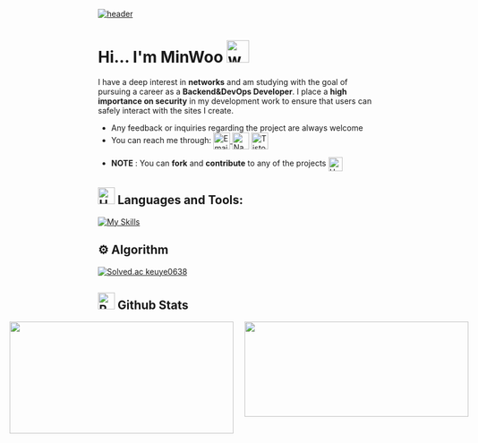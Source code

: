 
   [![header](https://capsule-render.vercel.app/api?type=venom&height=300&color=3A4A51&text=A%20Steady%20Developer&fontAlignY=50&reversal=false&section=header&textBg=false&fontAlign=50)](https://github.com/CHISANW)
  
# Hi... I'm MinWoo  <img src="https://user-images.githubusercontent.com/72663882/171687151-bb31c996-c9d2-49c8-b593-734946893b23.gif" alt="waving hand gif" aria-hidden="true" width="40" />

I have a deep interest in **networks** and am studying with the goal of pursuing a career as a **Backend&DevOps Developer**. I place a **high importance on security** in my development work to ensure that users can safely interact with the sites I create.
- Any feedback or inquiries regarding the project are always welcome
- You can reach me through: <a href="mailto:keuye06380618@gmail.com" title="Email"><img alt="Email" src="https://img.shields.io/badge/Gmail-D14836?style=for-the-badge&logo=gmail&logoColor=white" height="30" align="center"/> <a href="mailto:rlatngus1691@naver.com" title="Email">
    <img alt="Naver" src="https://img.shields.io/badge/Naver-03C75A?style=flat-square&logo=Naver&logoColor=white" height="30" align="center"/></a>
  <a href="https://back-stead.tistory.com/">
    <img alt="Tistory Blog" title="Tistory Blog" src="https://img.shields.io/static/v1?message=Tistory&logo=tistory&label=&color=000000&logoColor=white&labelColor=&style=for-the-badge" height="30" align="center" />
</a>

- **NOTE** : You can **fork** and **contribute** to any of the projects <img src="https://raw.githubusercontent.com/Tarikul-Islam-Anik/Animated-Fluent-Emojis/master/Emojis/Hand%20gestures/Handshake.png" alt="Handshake" width="25" height="25" align="center" />

[- Currently working on <a href="https://book-commerce-murex.vercel.app/">book commerce</a>]::

## <img src="https://raw.githubusercontent.com/Tarikul-Islam-Anik/Animated-Fluent-Emojis/master/Emojis/Objects/Hammer%20and%20Wrench.png" alt="Hammer and Wrench" width="30" height="30" /> **Languages and Tools:**  
[![My Skills](https://skillicons.dev/icons?i=java,spring,hibernate,mysql,redis,nginx,docker,jenkins,aws,linux,idea,git,github,postman,notion,stackoverflow&perline=13)](#)

## &#9881;️ Algorithm
[![Solved.ac keuye0638](http://mazassumnida.wtf/api/v2/generate_badge?boj=keuye0638)](https://solved.ac/keuye0638)
️

## <img src="https://raw.githubusercontent.com/Tarikul-Islam-Anik/Animated-Fluent-Emojis/master/Emojis/Travel%20and%20places/Rocket.png" alt="Rocket" width="30" height="30" /> Github Stats 
<div style="display: flex; justify-content: center; gap: 20px;">
  <a href="https://github.com/anuraghazra/github-readme-stats">
    <img height="200" width="400" align="center" src="https://github-readme-stats.vercel.app/api?username=CHISANW&amp;show_icons=true&amp;title_color=fff&amp;icon_color=79ff97&amp;text_color=9f9f9f&amp;bg_color=151515" style="max-width: 100%" />
  </a>
  <a href="https://github.com/anuraghazra/convoychat">
    <img height="170" width="400" align="center" src="https://github-readme-stats.vercel.app/api/top-langs?username=CHISANW&layout=compact&theme=highcontrast&langs_count=8&card_width=320" />
  </a>
</div>
